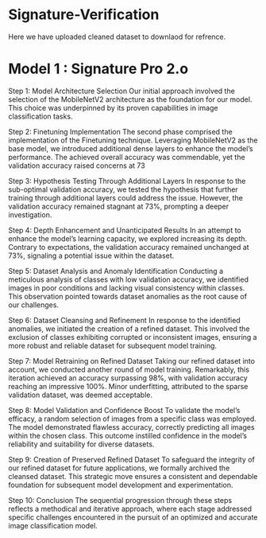 # Signature-Verification
Here we have uploaded cleaned dataset to downlaod for refrence. 

# Model 1 : Signature Pro 2.o
Step 1: Model Architecture Selection
Our initial approach involved the selection of the MobileNetV2 architecture as the foundation
for our model. This choice was underpinned by its proven capabilities in image classification
tasks.

Step 2: Finetuning Implementation
The second phase comprised the implementation of the Finetuning technique. Leveraging
MobileNetV2 as the base model, we introduced additional dense layers to enhance the model’s
performance. The achieved overall accuracy was commendable, yet the validation accuracy
raised concerns at 73

Step 3: Hypothesis Testing Through Additional Layers
In response to the sub-optimal validation accuracy, we tested the hypothesis that further
training through additional layers could address the issue. However, the validation accuracy
remained stagnant at 73%, prompting a deeper investigation.

Step 4: Depth Enhancement and Unanticipated Results
In an attempt to enhance the model’s learning capacity, we explored increasing its depth.
Contrary to expectations, the validation accuracy remained unchanged at 73%, signaling a
potential issue within the dataset.

Step 5: Dataset Analysis and Anomaly Identification
Conducting a meticulous analysis of classes with low validation accuracy, we identified images
in poor conditions and lacking visual consistency within classes. This observation pointed
towards dataset anomalies as the root cause of our challenges.

Step 6: Dataset Cleansing and Refinement
In response to the identified anomalies, we initiated the creation of a refined dataset. This
involved the exclusion of classes exhibiting corrupted or inconsistent images, ensuring a more
robust and reliable dataset for subsequent model training.

Step 7: Model Retraining on Refined Dataset
Taking our refined dataset into account, we conducted another round of model training.
Remarkably, this iteration achieved an accuracy surpassing 98%, with validation accuracy
reaching an impressive 100%. Minor underfitting, attributed to the sparse validation dataset,
was deemed acceptable.

Step 8: Model Validation and Confidence Boost
To validate the model’s efficacy, a random selection of images from a specific class was
employed. The model demonstrated flawless accuracy, correctly predicting all images within
the chosen class. This outcome instilled confidence in the model’s reliability and suitability
for diverse datasets.

Step 9: Creation of Preserved Refined Dataset
To safeguard the integrity of our refined dataset for future applications, we formally archived
the cleansed dataset. This strategic move ensures a consistent and dependable foundation
for subsequent model development and experimentation.

Step 10: Conclusion
The sequential progression through these steps reflects a methodical and iterative approach,
where each stage addressed specific challenges encountered in the pursuit of an optimized
and accurate image classification model.
